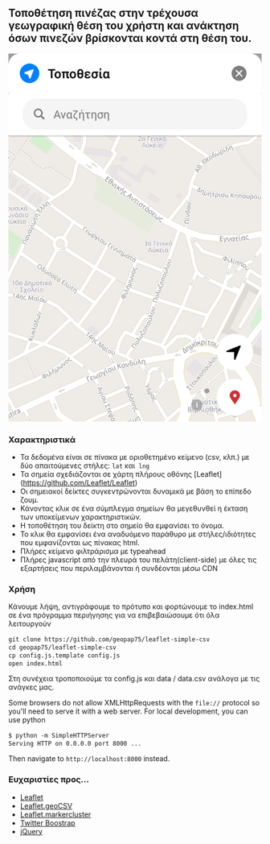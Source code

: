 ## Τοποθέτηση πινέζας στην τρέχουσα γεωγραφική θέση του χρήστη και ανάκτηση όσων πινεζών βρίσκονται κοντά στη θέση του.

<img src="https://github.com/geopap75/leaflet-simple-csv/blob/master/img/Screenshot_20191027-113817.png"  alt="Leaflet"/>


### Χαρακτηριστικά
* Τα δεδομένα είναι σε πίνακα με οριοθετημένο κείμενο (csv, κλπ.) με δύο απαιτούμενες στήλες: `lat` και` lng`
* Τα σημεία σχεδιάζονται σε χάρτη πλήρους οθόνης [Leaflet] (https://github.com/Leaflet/Leaflet)
* Οι σημειακοί δείκτες συγκεντρώνονται δυναμικά με βάση το επίπεδο ζουμ.
* Κάνοντας κλικ σε ένα σύμπλεγμα σημείων θα μεγεθυνθεί η έκταση των υποκείμενων χαρακτηριστικών.
* Η τοποθέτηση του δείκτη στο σημείο θα εμφανίσει το όνομα.
* Το κλικ θα εμφανίσει ένα αναδυόμενο παράθυρο με στήλες/ιδιότητες που εμφανίζονται ως πίνακας html.
* Πλήρες κείμενο φιλτράρισμα με typeahead
* Πλήρες javascript από την πλευρά του πελάτη(client-side) με όλες τις εξαρτήσεις που περιλαμβάνονται ή συνδέονται μέσω CDN

### Χρήση

Κάνουμε λήψη, αντιγράφουμε το πρότυπο και φορτώνουμε το index.html σε ένα πρόγραμμα περιήγησης για να επιβεβαιώσουμε ότι όλα λειτουργούν

```
git clone https://github.com/geopap75/leaflet-simple-csv
cd geopap75/leaflet-simple-csv
cp config.js.template config.js
open index.html
```
Στη συνέχεια τροποποιούμε τα config.js και data / data.csv ανάλογα με τις ανάγκες μας.

Some browsers do not allow XMLHttpRequests with the `file://` protocol so you'll need to serve it with a web server. For local development, you can use python

```
$ python -m SimpleHTTPServer
Serving HTTP on 0.0.0.0 port 8000 ...
```
Then navigate to `http://localhost:8000` instead.

### Ευχαριστίες προς...

* [Leaflet](https://github.com/Leaflet/Leaflet)
* [Leaflet.geoCSV](https://github.com/joker-x/Leaflet.geoCSV)
* [Leaflet.markercluster](https://github.com/Leaflet/Leaflet.markercluster)
* [Twitter Boostrap](http://twitter.github.io/bootstrap/)
* [jQuery](http://jquery.com/)

